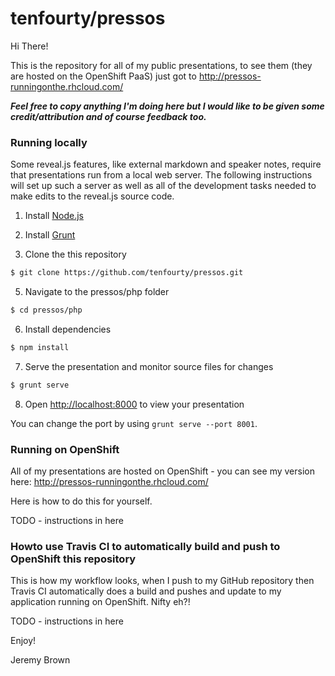 # tenfourty/pressos

Hi There!

This is the repository for all of my public presentations, to see them (they are hosted on the OpenShift PaaS) just got to <http://pressos-runningonthe.rhcloud.com/>

***Feel free to copy anything I'm doing here but I would like to be given some credit/attribution and of course feedback too.***

### Running locally

Some reveal.js features, like external markdown and speaker notes, require that presentations run from a local web server. The following instructions will set up such a server as well as all of the development tasks needed to make edits to the reveal.js source code.

1. Install [Node.js](http://nodejs.org/)

2. Install [Grunt](http://gruntjs.com/getting-started#installing-the-cli)

4. Clone the this repository
```sh
$ git clone https://github.com/tenfourty/pressos.git
```

5. Navigate to the pressos/php folder
```sh
$ cd pressos/php
```

6. Install dependencies
```sh
$ npm install
```

7. Serve the presentation and monitor source files for changes
```sh
$ grunt serve
```

8. Open <http://localhost:8000> to view your presentation

You can change the port by using `grunt serve --port 8001`.

### Running on OpenShift

All of my presentations are hosted on OpenShift - you can see my version here:  <http://pressos-runningonthe.rhcloud.com/>

Here is how to do this for yourself.

TODO - instructions in here

### Howto use Travis CI to automatically build and push to OpenShift this repository

This is how my workflow looks, when I push to my GitHub repository then Travis CI automatically does a build and pushes and update to my application running on OpenShift. Nifty eh?!

TODO - instructions in here

Enjoy!

Jeremy Brown
